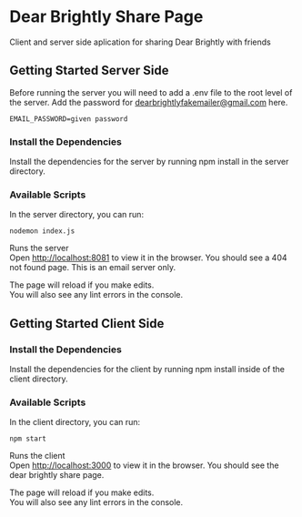 # Dear Brightly Share Page

Client and server side aplication for sharing Dear Brightly with friends

## Getting Started Server Side

Before running the server you will need to add a .env file to the root level of the server. Add the password for dearbrightlyfakemailer@gmail.com here.

```
EMAIL_PASSWORD=given password
```

### Install the Dependencies

Install the dependencies for the server by running npm install in the server directory.

### Available Scripts

In the server directory, you can run:

```
nodemon index.js
```

Runs the server<br>
Open [http://localhost:8081](http://localhost:8081) to view it in the browser. You should see a 404 not found page. This is an email server only.

The page will reload if you make edits.<br>
You will also see any lint errors in the console.

## Getting Started Client Side

### Install the Dependencies

Install the dependencies for the client by running npm install inside of the client directory.

### Available Scripts

In the client directory, you can run:

```
npm start
```

Runs the client<br>
Open [http://localhost:3000](http://localhost:3000) to view it in the browser. You should see the dear brightly share page.

The page will reload if you make edits.<br>
You will also see any lint errors in the console.

